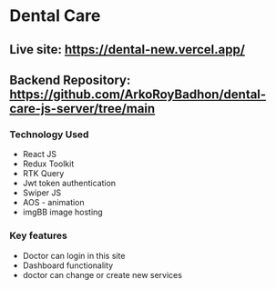 # Dental Care

## Live site: https://dental-new.vercel.app/
## Backend Repository: https://github.com/ArkoRoyBadhon/dental-care-js-server/tree/main

### Technology Used
- React JS
- Redux Toolkit
- RTK Query
- Jwt token authentication
- Swiper JS
- AOS - animation
- imgBB image hosting

### Key features
- Doctor can login in this site
- Dashboard functionality
- doctor can change or create new services


